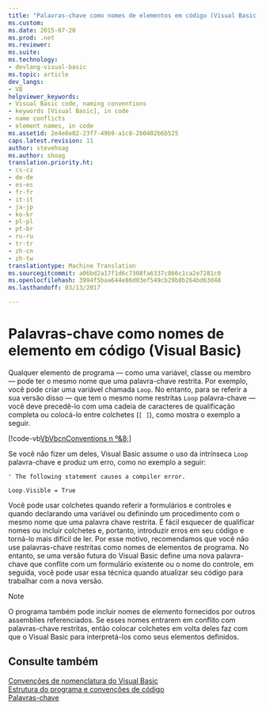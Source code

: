 ```yaml
---
title: "Palavras-chave como nomes de elementos em código (Visual Basic) | Documentos do Microsoft"
ms.custom: 
ms.date: 2015-07-20
ms.prod: .net
ms.reviewer: 
ms.suite: 
ms.technology:
- devlang-visual-basic
ms.topic: article
dev_langs:
- VB
helpviewer_keywords:
- Visual Basic code, naming conventions
- keywords [Visual Basic], in code
- name conflicts
- element names, in code
ms.assetid: 2e4e8e02-23f7-49b9-a1c8-2b0402b6b525
caps.latest.revision: 11
author: stevehoag
ms.author: shoag
translation.priority.ht:
- cs-cz
- de-de
- es-es
- fr-fr
- it-it
- ja-jp
- ko-kr
- pl-pl
- pt-br
- ru-ru
- tr-tr
- zh-cn
- zh-tw
translationtype: Machine Translation
ms.sourcegitcommit: a06bd2a17f1d6c7308fa6337c866c1ca2e7281c0
ms.openlocfilehash: 3994f5baa644e86d03ef549cb29b8b264bd63d48
ms.lasthandoff: 03/13/2017

---
```

# <a name="keywords-as-element-names-in-code-visual-basic"></a>Palavras-chave como nomes de elemento em código (Visual Basic)
Qualquer elemento de programa — como uma variável, classe ou membro — pode ter o mesmo nome que uma palavra-chave restrita. Por exemplo, você pode criar uma variável chamada `Loop`. No entanto, para se referir a sua versão disso — que tem o mesmo nome restritas `Loop` palavra-chave — você deve precedê-lo com uma cadeia de caracteres de qualificação completa ou colocá-lo entre colchetes (`[ ]`), como mostra o exemplo a seguir.  
  
 [!code-vb[VbVbcnConventions n º&8;](../../../visual-basic/programming-guide/language-features/codesnippet/VisualBasic/keywords-as-element-names-in-code_1.vb)]  
  
 Se você não fizer um deles, Visual Basic assume o uso da intrínseca `Loop` palavra-chave e produz um erro, como no exemplo a seguir:  
  
 `' The following statement causes a compiler error.`  
  
 `Loop.Visible = True`  
  
 Você pode usar colchetes quando referir a formulários e controles e quando declarando uma variável ou definindo um procedimento com o mesmo nome que uma palavra chave restrita. É fácil esquecer de qualificar nomes ou incluir colchetes e, portanto, introduzir erros em seu código e torná-lo mais difícil de ler. Por esse motivo, recomendamos que você não use palavras-chave restritas como nomes de elementos de programa. No entanto, se uma versão futura do Visual Basic define uma nova palavra-chave que conflite com um formulário existente ou o nome do controle, em seguida, você pode usar essa técnica quando atualizar seu código para trabalhar com a nova versão.  
  
> [!NOTE]
>  O programa também pode incluir nomes de elemento fornecidos por outros assemblies referenciados. Se esses nomes entrarem em conflito com palavras-chave restritas, então colocar colchetes em volta deles faz com que o Visual Basic para interpretá-los como seus elementos definidos.  
  
## <a name="see-also"></a>Consulte também  
 [Convenções de nomenclatura do Visual Basic](../../../visual-basic/programming-guide/program-structure/naming-conventions.md)   
 [Estrutura do programa e convenções de código](../../../visual-basic/programming-guide/program-structure/program-structure-and-code-conventions.md)   
 [Palavras-chave](../../../visual-basic/language-reference/keywords/index.md)
